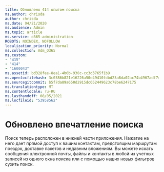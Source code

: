 ```yaml
---
title: Обновлено 414 опытом поиска
ms.author: chrisda
author: chrisda
ms.date: 04/21/2020
ms.audience: Admin
ms.topic: article
ms.service: o365-administration
ROBOTS: NOINDEX, NOFOLLOW
localization_priority: Normal
ms.collection: Adm_O365
ms.custom:
- "415"
- "414"
- "1600043"
ms.assetid: bd328fee-8ea1-4b0b-930c-cc3d3765f1b9
ms.openlocfilehash: 3c0386b821e16226a50e49410fdbd23a8da02ac74b4967adf7409f93c49d8068
ms.sourcegitcommit: b5f7da89a650d2915dc652449623c78be6247175
ms.translationtype: MT
ms.contentlocale: ru-RU
ms.lasthandoff: 08/05/2021
ms.locfileid: "53958562"
---
```

# <a name="search-experience-updated"></a>Обновлено впечатление поиска

Поиск теперь расположен в нижней части приложения. Нажатие на него дает прямой доступ к вашим контактам, предстоящим маршрутам поездок, доставке пакетов и недавним вложениям. Вы можете искать сообщения электронной почты, файлы и контакты в любой из учетных записей из одного окна поиска или с помощью наших новых фильтров сузить поиск.
